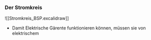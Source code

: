 ### Der Stromkreis
![[Stromkreis_BSP.excalidraw]]

- Damit Elektrische Gärente funktionieren können, müssen sie von elektrischem